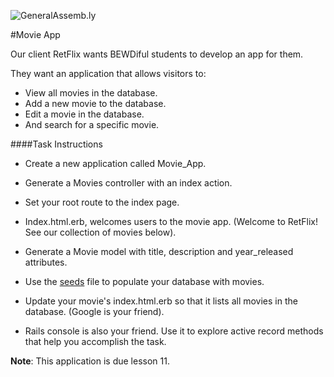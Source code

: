 ![GeneralAssemb.ly](http://studio.generalassemb.ly/GA_Slide_Assets/Exercise_icon_md.png)


#Movie App

Our client RetFlix wants BEWDiful students to develop an app for them. 

They want an application that allows visitors to:

*	View all movies in the database. 
*	Add a new movie to the database.
*	Edit a movie in the database. 
*	And search for a specific movie.


####Task Instructions

*	Create a new application called Movie_App.

*	Generate a Movies controller with an index action.

*	Set your root route to the index page.

*	Index.html.erb, welcomes users to the movie app. (Welcome to RetFlix! See our collection of movies below).

*	Generate a Movie model with title, description and year_released attributes.

*	Use the [seeds](../09_Models_Active_Record/exercises/seeds.rb) file to populate your database with movies.

*	Update your movie's index.html.erb so that it lists all movies in the database. (Google is your friend).

*	Rails console is also your friend. Use it to explore active record methods that help you accomplish the task. 	
	
__Note__: This application is due lesson 11. 




	